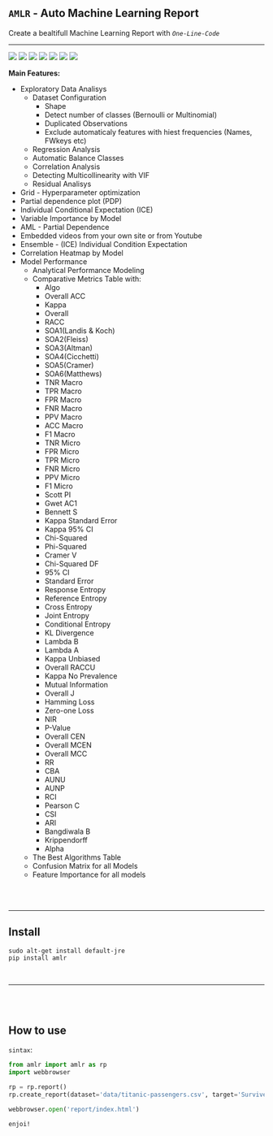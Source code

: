 ## `AMLR` - Auto Machine Learning Report

Create a bealtifull Machine Learning Report with *`One-Line-Code`*

<hr>

![](https://img.shields.io/badge/pypi-0.1.1-blue) ![](https://img.shields.io/badge/python-3.7|3.8|3.9-lightblue) ![](https://img.shields.io/badge/Licence-MIT-lightgray) ![](https://img.shields.io/badge/status-Release-darkgreen) ![](https://img.shields.io/badge/pipeline-passed-green) ![](https://img.shields.io/badge/testing-passing-green) ![](https://img.shields.io/badge/H2O-Java-brown)


**Main Features:**

- Exploratory Data Analisys
    - Dataset Configuration
        - Shape
        - Detect number of classes (Bernoulli or Multinomial)
        - Duplicated Observations
        - Exclude automaticaly features with hiest frequencies (Names, FWkeys etc)
    - Regression Analysis
    - Automatic Balance Classes
    - Correlation Analysis
    - Detecting Multicollinearity with VIF
    - Residual Analisys
- Grid - Hyperparameter optimization
- Partial dependence plot (PDP) 
- Individual Conditional Expectation (ICE)
- Variable Importance by Model
- AML - Partial Dependence
- Embedded videos from your own site or from Youtube
- Ensemble - (ICE) Individual Condition Expectation
- Correlation Heatmap by Model
- Model Performance
    - Analytical Performance Modeling
    - Comparative Metrics Table with:
        - Algo	
        - Overall ACC	
        - Kappa	
        - Overall 
        - RACC	
        - SOA1(Landis & Koch)	
        - SOA2(Fleiss)	
        - SOA3(Altman)	
        - SOA4(Cicchetti)	
        - SOA5(Cramer)	
        - SOA6(Matthews)	
        - TNR Macro	
        - TPR Macro	
        - FPR Macro	
        - FNR Macro	
        - PPV Macro	
        - ACC Macro	
        - F1 Macro	
        - TNR Micro	
        - FPR Micro	
        - TPR Micro	
        - FNR Micro	
        - PPV Micro	
        - F1 Micro	
        - Scott PI	
        - Gwet AC1	
        - Bennett S	
        - Kappa Standard Error	
        - Kappa 95% CI	
        - Chi-Squared	
        - Phi-Squared	
        - Cramer V	
        - Chi-Squared DF	
        - 95% CI	
        - Standard Error	
        - Response Entropy	
        - Reference Entropy	
        - Cross Entropy	
        - Joint Entropy	
        - Conditional Entropy	
        - KL Divergence	
        - Lambda B	
        - Lambda A	
        - Kappa Unbiased	
        - Overall RACCU	
        - Kappa No Prevalence	
        - Mutual Information	
        - Overall J	
        - Hamming Loss	
        - Zero-one Loss	
        - NIR	
        - P-Value	
        - Overall CEN	
        - Overall MCEN	
        - Overall MCC	
        - RR	
        - CBA	
        - AUNU	
        - AUNP	
        - RCI	
        - Pearson C	
        - CSI	
        - ARI	
        - Bangdiwala B	
        - Krippendorff 
        - Alpha
    - The Best Algorithms Table
    - Confusion Matrix for all Models
    - Feature Importance for all models


<BR><BR>
<hr>

## Install

```shell
sudo alt-get install default-jre
pip install amlr
```

<BR>
<hr>
<BR><BR>

## How to use

`sintax`:
```python
from amlr import amlr as rp
import webbrowser

rp = rp.report()
rp.create_report(dataset='data/titanic-passengers.csv', target='Survived')

webbrowser.open('report/index.html')
```



`enjoi!`
